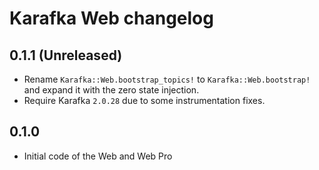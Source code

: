 # Karafka Web changelog

## 0.1.1 (Unreleased)
- Rename `Karafka::Web.bootstrap_topics!` to `Karafka::Web.bootstrap!` and expand it with the zero state injection.
- Require Karafka `2.0.28` due to some instrumentation fixes.

## 0.1.0
- Initial code of the Web and Web Pro
